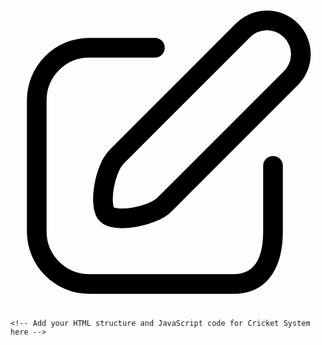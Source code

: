 <!DOCTYPE html>
<html lang="en">
<head>
    <meta charset="UTF-8">
    <meta name="viewport" content="width=device-width, initial-scale=1.0">
    <title>Cricket System</title>
    <style>
        /* Add your CSS styles here */
    </style>
</head>
<body>

  <svg width="800px" height="800px" viewBox="0 0 24 24" fill="none" xmlns="http://www.w3.org/2000/svg">
        <path d="M21.2799 6.40005L11.7399 15.94C10.7899 16.89 7.96987 17.33 7.33987 16.7C6.70987 16.07 7.13987 13.25 8.08987 12.3L17.6399 2.75002C17.8754 2.49308 18.1605 2.28654 18.4781 2.14284C18.7956 1.99914 19.139 1.92124 19.4875 1.9139C19.8359 1.90657 20.1823 1.96991 20.5056 2.10012C20.8289 2.23033 21.1225 2.42473 21.3686 2.67153C21.6147 2.91833 21.8083 3.21243 21.9376 3.53609C22.0669 3.85976 22.1294 4.20626 22.1211 4.55471C22.1128 4.90316 22.0339 5.24635 21.8894 5.5635C21.7448 5.88065 21.5375 6.16524 21.2799 6.40005V6.40005Z" stroke="#000000" stroke-width="1.5" stroke-linecap="round" stroke-linejoin="round"/>
        <path d="M11 4H6C4.93913 4 3.92178 4.42142 3.17163 5.17157C2.42149 5.92172 2 6.93913 2 8V18C2 19.0609 2.42149 20.0783 3.17163 20.8284C3.92178 21.5786 4.93913 22 6 22H17C19.21 22 20 20.2 20 18V13" stroke="#000000" stroke-width="1.5" stroke-linecap="round" stroke-linejoin="round"/>
    </svg>

    <!-- Add your HTML structure and JavaScript code for Cricket System here -->

</body>
</html>
